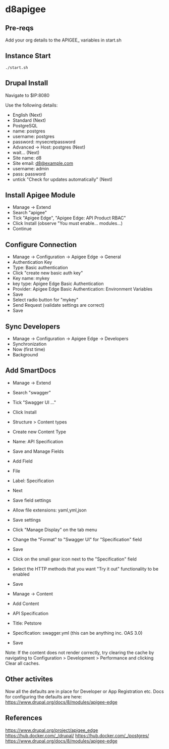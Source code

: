 # d8apigee

## Pre-reqs

Add your org details to the APIGEE_ variables in start.sh

## Instance Start

```
./start.sh
```

## Drupal Install

Navigate to $IP:8080

Use the following details:
- English
(Next)
- Standard
(Next)
- PostgreSQL
- name: postgres
- username: postgres
- password: mysecretpassword
- Advanced -> Host: postgres
(Next)
- wait...
(Next)
- Site name: d8
- Site email: d8@example.com
- username: admin
- pass: password
- untick "Check for updates automatically"
(Next)

## Install Apigee Module

- Manage -> Extend
- Search "apigee"
- Tick "Apigee Edge", "Apigee Edge: API Product RBAC"
- Click Install
(observe "You must enable... modules...)
- Continue

## Configure Connection

- Manage -> Configuration -> Apigee Edge -> General
- Authentication Key
- Type: Basic authentication
- Click "create new basic auth key"
- Key name: mykey
- key type: Apigee Edge Basic Authentication
- Provider: Apigee Edge Basic Authentication: Environment Variables
- Save
- Select radio button for "mykey" 
- Send Request (validate settings are correct)
- Save

## Sync Developers
- Manage -> Configuration -> Apigee Edge -> Developers
- Synchronization
- Now (first time)
- Background

## Add SmartDocs
- Manage -> Extend
- Search "swagger"
- Tick "Swagger UI ..."
- Click Install

-  Structure > Content types 
- Create new Content Type 
- Name: API Specification
- Save and Manage Fields
- Add Field
- File
- Label: Specification
- Next
- Save field settings
- Allow file extensions: yaml,yml,json
- Save settings
- Click "Manage Display" on the tab menu
- Change the "Format" to "Swagger UI" for "Specification" field
- Save
- Click on the small gear icon next to the "Specification" field
- Select the HTTP methods that you want "Try it out" functionality to be enabled
- Save

- Manage -> Content
- Add Content
- API Specification
- Title: Petstore
- Specification: swagger.yml (this can be anything inc. OAS 3.0)
- Save

Note: If the content does not render correctly, try clearing the cache by navigating to Configuration > Development > Performance and clicking Clear all caches.


## Other activites
Now all the defaults are in place for Developer or App Registration etc. Docs for configuring the defaults are here: https://www.drupal.org/docs/8/modules/apigee-edge

## References

https://www.drupal.org/project/apigee_edge
https://hub.docker.com/_/drupal/
https://hub.docker.com/_/postgres/
https://www.drupal.org/docs/8/modules/apigee-edge
